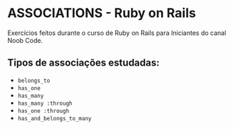 # ASSOCIATIONS - Ruby on Rails

Exercícios feitos durante o curso de Ruby on Rails para Iniciantes do canal Noob Code.

## Tipos de associações estudadas:
- `belongs_to`
- `has_one`
- `has_many`
- `has_many :through`
- `has_one :through`
- `has_and_belongs_to_many`
